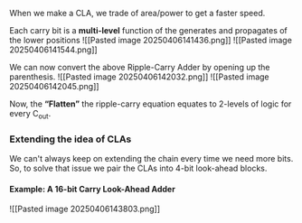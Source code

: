 When we make a CLA, we trade of area/power to get a faster speed.

Each carry bit is a **multi-level** function of the generates and propagates of the lower positions
![[Pasted image 20250406141436.png]]
![[Pasted image 20250406141544.png]]

We can now convert the above Ripple-Carry Adder by opening up the parenthesis.
![[Pasted image 20250406142032.png]]
![[Pasted image 20250406142045.png]]

Now, the **“Flatten”** the ripple-carry equation equates to 2-levels of logic for every C<sub>out</sub>.


### Extending the idea of CLAs
We can't always keep on extending the chain every time we need more bits. So, to solve that issue we pair the CLAs into 4-bit look-ahead blocks.

#### Example: A 16-bit Carry Look-Ahead Adder
![[Pasted image 20250406143803.png]]
